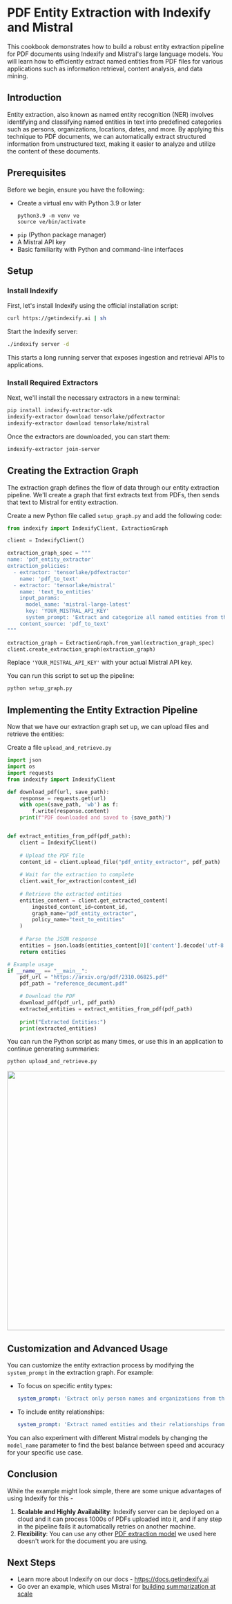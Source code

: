 # PDF Entity Extraction with Indexify and Mistral

This cookbook demonstrates how to build a robust entity extraction pipeline for PDF documents using Indexify and Mistral's large language models. You will learn how to efficiently extract named entities from PDF files for various applications such as information retrieval, content analysis, and data mining.

## Introduction

Entity extraction, also known as named entity recognition (NER) involves identifying and classifying named entities in text into predefined categories such as persons, organizations, locations, dates, and more. By applying this technique to PDF documents, we can automatically extract structured information from unstructured text, making it easier to analyze and utilize the content of these documents.

## Prerequisites

Before we begin, ensure you have the following:

- Create a virtual env with Python 3.9 or later
  ```shell
  python3.9 -m venv ve
  source ve/bin/activate
  ```
- `pip` (Python package manager)
- A Mistral API key
- Basic familiarity with Python and command-line interfaces

## Setup

### Install Indexify

First, let's install Indexify using the official installation script:

```bash
curl https://getindexify.ai | sh
```

Start the Indexify server:
```bash
./indexify server -d
```
This starts a long running server that exposes ingestion and retrieval APIs to applications.

### Install Required Extractors

Next, we'll install the necessary extractors in a new terminal:

```bash
pip install indexify-extractor-sdk
indexify-extractor download tensorlake/pdfextractor
indexify-extractor download tensorlake/mistral
```

Once the extractors are downloaded, you can start them:
```bash
indexify-extractor join-server
```

## Creating the Extraction Graph

The extraction graph defines the flow of data through our entity extraction pipeline. We'll create a graph that first extracts text from PDFs, then sends that text to Mistral for entity extraction.

Create a new Python file called `setup_graph.py` and add the following code:

```python
from indexify import IndexifyClient, ExtractionGraph

client = IndexifyClient()

extraction_graph_spec = """
name: 'pdf_entity_extractor'
extraction_policies:
  - extractor: 'tensorlake/pdfextractor'
    name: 'pdf_to_text'
  - extractor: 'tensorlake/mistral'
    name: 'text_to_entities'
    input_params:
      model_name: 'mistral-large-latest'
      key: 'YOUR_MISTRAL_API_KEY'
      system_prompt: 'Extract and categorize all named entities from the following text. Provide the results in a JSON format with categories: persons, organizations, locations, dates, and miscellaneous.'
    content_source: 'pdf_to_text'
"""

extraction_graph = ExtractionGraph.from_yaml(extraction_graph_spec)
client.create_extraction_graph(extraction_graph)
```

Replace `'YOUR_MISTRAL_API_KEY'` with your actual Mistral API key.

You can run this script to set up the pipeline:
```bash
python setup_graph.py
```

## Implementing the Entity Extraction Pipeline

Now that we have our extraction graph set up, we can upload files and retrieve the entities:

Create a file `upload_and_retrieve.py`

```python
import json
import os
import requests
from indexify import IndexifyClient

def download_pdf(url, save_path):
    response = requests.get(url)
    with open(save_path, 'wb') as f:
        f.write(response.content)
    print(f"PDF downloaded and saved to {save_path}")


def extract_entities_from_pdf(pdf_path):
    client = IndexifyClient()
    
    # Upload the PDF file
    content_id = client.upload_file("pdf_entity_extractor", pdf_path)
    
    # Wait for the extraction to complete
    client.wait_for_extraction(content_id)
    
    # Retrieve the extracted entities
    entities_content = client.get_extracted_content(
        ingested_content_id=content_id,
        graph_name="pdf_entity_extractor",
        policy_name="text_to_entities"
    )
    
    # Parse the JSON response
    entities = json.loads(entities_content[0]['content'].decode('utf-8'))
    return entities

# Example usage
if __name__ == "__main__":
    pdf_url = "https://arxiv.org/pdf/2310.06825.pdf"
    pdf_path = "reference_document.pdf"

    # Download the PDF
    download_pdf(pdf_url, pdf_path)
    extracted_entities = extract_entities_from_pdf(pdf_path)
    
    print("Extracted Entities:")
    print(extracted_entities)
```

You can run the Python script as many times, or use this in an application to continue generating summaries:
```bash
python upload_and_retrieve.py
```
<img src="https://raw.githubusercontent.com/tensorlakeai/indexify/main/examples/llm_integrations/mistral/pdf-entity-extraction/carbon.png" width="600"/>

## Customization and Advanced Usage

You can customize the entity extraction process by modifying the `system_prompt` in the extraction graph. For example:

- To focus on specific entity types:
  ```yaml
  system_prompt: 'Extract only person names and organizations from the following text. Provide the results in a JSON format with categories: persons and organizations.'
  ```

- To include entity relationships:
  ```yaml
  system_prompt: 'Extract named entities and their relationships from the following text. Provide the results in a JSON format with categories: entities (including type and name) and relationships (including type and involved entities).'
  ```

You can also experiment with different Mistral models by changing the `model_name` parameter to find the best balance between speed and accuracy for your specific use case.

## Conclusion

While the example might look simple, there are some unique advantages of using Indexify for this -

1. **Scalable and Highly Availability**: Indexify server can be deployed on a cloud and it can process 1000s of PDFs uploaded into it, and if any step in the pipeline fails it automatically retries on another machine.
2. **Flexibility**: You can use any other [PDF extraction model](https://docs.getindexify.ai/usecases/pdf_extraction/) we used here doesn't work for the document you are using. 

## Next Steps

- Learn more about Indexify on our docs - https://docs.getindexify.ai
- Go over an example, which uses Mistral for [building summarization at scale](../pdf-summarization/)
